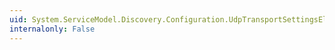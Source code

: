 ```yaml
---
uid: System.ServiceModel.Discovery.Configuration.UdpTransportSettingsElement.#ctor
internalonly: False
---
```

